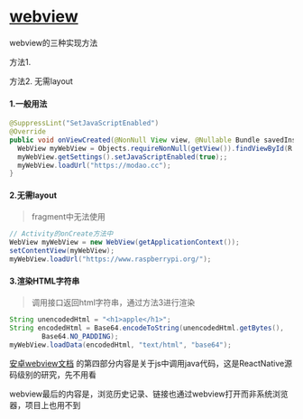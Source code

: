 # [webview](/2020/01_1/webview.md)

<i class="fa fa-hashtag"></i>
webview的三种实现方法

<i class="fa fa-hashtag"></i>
方法1. 

<i class="fa fa-hashtag"></i>
方法2. 无需layout

<!-- tabs:start -->

#### **1.一般用法**

```java
@SuppressLint("SetJavaScriptEnabled")
@Override
public void onViewCreated(@NonNull View view, @Nullable Bundle savedInstanceState) {
  WebView myWebView = Objects.requireNonNull(getView()).findViewById(R.id.webview);
  myWebView.getSettings().setJavaScriptEnabled(true);;
  myWebView.loadUrl("https://modao.cc");
}
```

#### **2.无需layout**

> fragment中无法使用

```java
// Activity的onCreate方法中
WebView myWebView = new WebView(getApplicationContext());
setContentView(myWebView);
myWebView.loadUrl("https://www.raspberrypi.org/");
```

#### **3.渲染HTML字符串**

> 调用接口返回html字符串，通过方法3进行渲染

```java
String unencodedHtml = "<h1>apple</h1>";
String encodedHtml = Base64.encodeToString(unencodedHtml.getBytes(),
        Base64.NO_PADDING);
myWebView.loadData(encodedHtml, "text/html", "base64");
```

<!-- tabs:end -->

[安卓webview文档](https://developer.android.com/guide/webapps/webview)
的第四部分内容是关于js中调用java代码，这是ReactNative源码级别的研究，先不用看

webview最后的内容是，浏览历史记录、链接也通过webview打开而非系统浏览器，项目上也用不到

